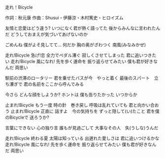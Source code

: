 走れ！Bicycle

作詞：秋元康
作曲：Shusui・伊藤涼・木村篤史・ヒロイズム

友情と恋愛はどう違う?
いつになく君が熱く語ってた
後からみんなに言われたんだ
どうしておまえが気づいてあげないのか

ごめんね
僕がよそ見してて…
何だか
胸の奥がざわつく
南風(みなみかぜ)

走れ!Bicycle
急げ!恋
全力でペダル漕ぐ
寂しくさせてしまった
君に追いつきたい
走れ!Bicycle
風になれ!
先を歩く運命を
振り返らせてみたい
僕も君が好きなんだ
両思い

駅前の渋滞のロータリー
君を乗せたバスが今　やっと着く
最後のスパート　立ち漕ぎで
君の名前をここから呼んでみる

今さら
どんな顔をしようか?
ホントは
僕も告りたかった
いつからか

止まれ!Bicycle
もう一度
時の針　巻き戻し
呼吸は乱れていても
君と向かい合おう
止まれ!Bicycle
正直に
話すよ　今の気持ちを
ずっと隠して(い)たこと
君を僕のBicycleで
送ろうか?

言葉にできない
心の独り言
誰もが見過ごして
大事なその人　失(うしな)うんだ

走れ!Bicycle
終わる夏
太陽は知っている
出遅れた愛しさは
君に追いつけるかな
走れ!Bicycle
風になれ!
先を歩く運命を
振り返らせてみたい
僕も君が好きなんだ
両思い